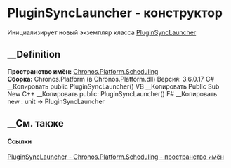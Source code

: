 # PluginSyncLauncher - конструктор
Инициализирует новый экземпляр класса
[PluginSyncLauncher](T_Chronos_Platform_Scheduling_PluginSyncLauncher.htm)
##  __Definition
 **Пространство имён:**
[Chronos.Platform.Scheduling](N_Chronos_Platform_Scheduling.htm)  
 **Сборка:** Chronos.Platform (в Chronos.Platform.dll) Версия: 3.6.0.17
C# __Копировать
     public PluginSyncLauncher()
VB __Копировать
     Public Sub New
C++ __Копировать
     public:
    PluginSyncLauncher()
F# __Копировать
     new : unit -> PluginSyncLauncher
##  __См. также
#### Ссылки
[PluginSyncLauncher - ](T_Chronos_Platform_Scheduling_PluginSyncLauncher.htm)
[Chronos.Platform.Scheduling - пространство
имён](N_Chronos_Platform_Scheduling.htm)
